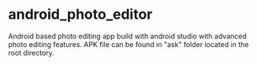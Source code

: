 # android_photo_editor
Android based photo editing app build with android studio with advanced photo editing features.
APK file can be found in "ask" folder located in the root directory.
